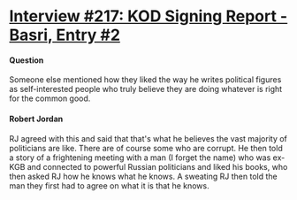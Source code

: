 # [Interview #217: KOD Signing Report - Basri, Entry #2](https://www.theoryland.com/intvmain.php?i=217#2)

#### Question

Someone else mentioned how they liked the way he writes political figures as self-interested people who truly believe they are doing whatever is right for the common good.

#### Robert Jordan

RJ agreed with this and said that that's what he believes the vast majority of politicians are like. There are of course some who are corrupt. He then told a story of a frightening meeting with a man (I forget the name) who was ex-KGB and connected to powerful Russian politicians and liked his books, who then asked RJ how he knows what he knows. A sweating RJ then told the man they first had to agree on what it is that he knows.

